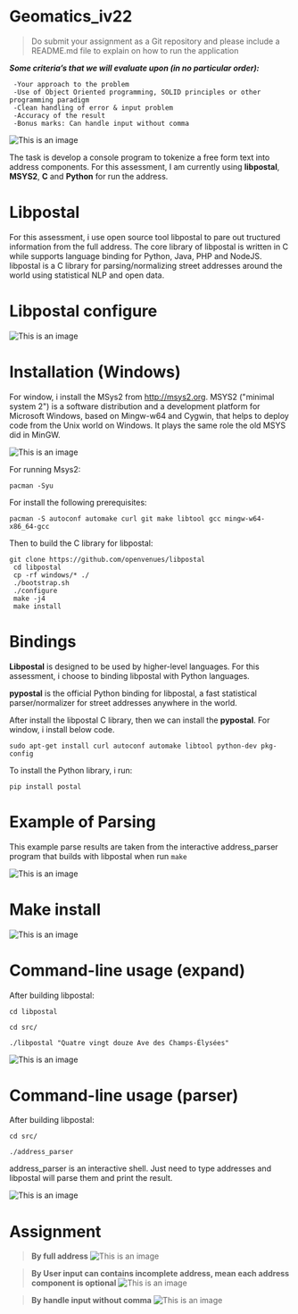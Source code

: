 # Geomatics_iv22
>Do submit your assignment as a Git repository and please include a README.md file to explain on how
to run the application

***Some criteria’s that we will evaluate upon (in no particular order):***
```
 -Your approach to the problem
 -Use of Object Oriented programming, SOLID principles or other programming paradigm
 -Clean handling of error & input problem
 -Accuracy of the result
 -Bonus marks: Can handle input without comma
```

![This is an image](https://github.com/Rasyidahy/geomatics_iv22/blob/9ffd8f22ab87d9d98c2f1fcf09e52151ad41b906/task%20geomatics.jpg)

The task is develop a console program to tokenize a free form text into address components. For this assessment, I am currently using **libpostal**, **MSYS2**, **C** and **Python** for run the address.

# Libpostal
For this assessment, i use open source tool libpostal to pare out tructured information from the full address. The core library of libpostal is written in C while supports language binding for Python, Java, PHP and NodeJS. libpostal is a C library for parsing/normalizing street addresses around the world using statistical NLP and open data.

# Libpostal configure
![This is an image](https://github.com/Rasyidahy/geomatics_iv22/blob/9ffd8f22ab87d9d98c2f1fcf09e52151ad41b906/libpostal%20config.jpg)

# Installation (Windows)
For window, i install the MSys2 from http://msys2.org. MSYS2 ("minimal system 2") is a software distribution and a development platform for Microsoft Windows, based on Mingw-w64 and Cygwin, that helps to deploy code from the Unix world on Windows. It plays the same role the old MSYS did in MinGW.

![This is an image](https://github.com/Rasyidahy/geomatics_iv22/blob/35e09212ef118a86bbc82d800d60335f6ea48176/6759993.png)

For running Msys2:
```
pacman -Syu
```

For install the following prerequisites:
```
pacman -S autoconf automake curl git make libtool gcc mingw-w64-x86_64-gcc
```

Then to build the C library for libpostal:
```
git clone https://github.com/openvenues/libpostal
 cd libpostal
 cp -rf windows/* ./
 ./bootstrap.sh
 ./configure 
 make -j4
 make install
 ```
 # Bindings
**Libpostal** is designed to be used by higher-level languages. For this assessment, i choose to binding libpostal with Python languages.

**pypostal** is the official Python binding for libpostal, a fast statistical parser/normalizer for street addresses anywhere in the world.

After install the libpostal C library, then we can install the **pypostal**. For window, i install below code. 

```
sudo apt-get install curl autoconf automake libtool python-dev pkg-config
```
To install the Python library, i run:
```
pip install postal
```

# Example of Parsing
This example parse results are taken from the interactive address_parser program that builds with libpostal when run `make` 

![This is an image](https://github.com/Rasyidahy/geomatics_iv22/blob/9ffd8f22ab87d9d98c2f1fcf09e52151ad41b906/libpostal%20make.jpg)

# Make install
![This is an image](https://github.com/Rasyidahy/geomatics_iv22/blob/9ffd8f22ab87d9d98c2f1fcf09e52151ad41b906/libpostal%20make%20install.jpg)

# Command-line usage (expand)
After building libpostal:

```
cd libpostal

cd src/

./libpostal "Quatre vingt douze Ave des Champs-Élysées"

```
![This is an image](https://github.com/Rasyidahy/geomatics_iv22/blob/65f0fa9e131802b0427d6c1f0a9194e2c9f01835/libpostal%201.png)

# Command-line usage (parser)
After building libpostal:

```
cd src/

./address_parser

```
address_parser is an interactive shell. Just need to type addresses and libpostal will parse them and print the result.

![This is an image](https://github.com/Rasyidahy/geomatics_iv22/blob/9ffd8f22ab87d9d98c2f1fcf09e52151ad41b906/libpostal%20addresee_parser%20output.jpg)

# Assignment
> **By full address**
![This is an image](https://github.com/Rasyidahy/geomatics_iv22/blob/9ffd8f22ab87d9d98c2f1fcf09e52151ad41b906/libpostal%20addresee_parser%20output.jpg)

> **By User input can contains incomplete address, mean each address component is optional**
![This is an image](https://github.com/Rasyidahy/geomatics_iv22/blob/9ffd8f22ab87d9d98c2f1fcf09e52151ad41b906/libpostal%20addresee_parser%20output.jpg)

> **By handle input without comma**
![This is an image](https://github.com/Rasyidahy/geomatics_iv22/blob/9ffd8f22ab87d9d98c2f1fcf09e52151ad41b906/libpostal%20addresee_parser%20output.jpg)


